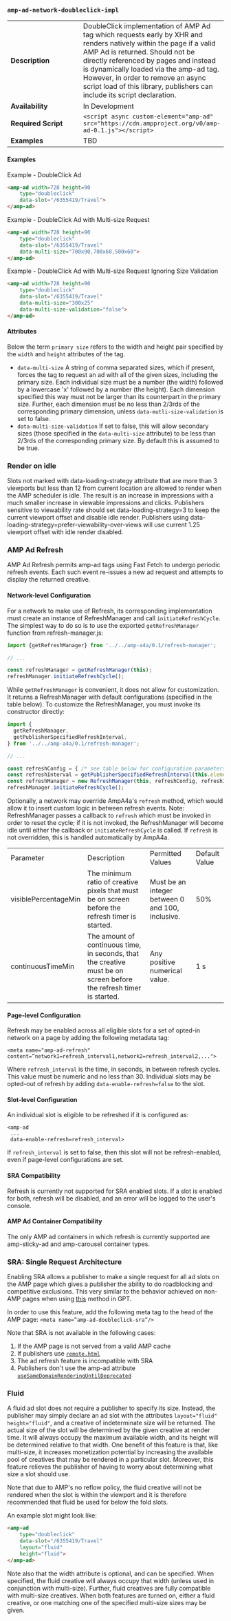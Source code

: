 <!---
Copyright 2016 The AMP HTML Authors. All Rights Reserved.

Licensed under the Apache License, Version 2.0 (the "License");
you may not use this file except in compliance with the License.
You may obtain a copy of the License at

      http://www.apache.org/licenses/LICENSE-2.0

Unless required by applicable law or agreed to in writing, software
distributed under the License is distributed on an "AS-IS" BASIS,
WITHOUT WARRANTIES OR CONDITIONS OF ANY KIND, either express or implied.
See the License for the specific language governing permissions and
limitations under the License.
-->

### <a name="amp-ad-network-doubleclick-impl"></a> `amp-ad-network-doubleclick-impl`

<table>
  <tr>
    <td width="40%"><strong>Description</strong></td>
    <td>DoubleClick implementation of AMP Ad tag which requests early by XHR and
    renders natively within the page if a valid AMP Ad is returned.  Should
    not be directly referenced by pages and instead is dynamically loaded
    via the amp-ad tag.  However, in order to remove an async script load
    of this library, publishers can include its script declaration.</td>
  </tr>
  <tr>
    <td width="40%"><strong>Availability</strong></td>
    <td>In Development</td>
  </tr>
  <tr>
    <td width="40%"><strong>Required Script</strong></td>
    <td><code>&lt;script async custom-element="amp-ad" src="https://cdn.ampproject.org/v0/amp-ad-0.1.js">&lt;/script></code></td>
  </tr>
  <tr>
    <td width="40%"><strong>Examples</strong></td>
    <td>TBD</td>
  </tr>
</table>

#### Examples
Example - DoubleClick Ad
```html
<amp-ad width=728 height=90
    type="doubleclick"
    data-slot="/6355419/Travel">
</amp-ad>
```

Example - DoubleClick Ad with Multi-size Request
```html
<amp-ad width=728 height=90
    type="doubleclick"
    data-slot="/6355419/Travel"
    data-multi-size="700x90,700x60,500x60">
</amp-ad>
```

Example - DoubleClick Ad with Multi-size Request Ignoring Size Validation
```html
<amp-ad width=728 height=90
    type="doubleclick"
    data-slot="/6355419/Travel"
    data-multi-size="300x25"
    data-multi-size-validation="false">
</amp-ad>
```

#### Attributes
Below the term `primary size` refers to the width and height pair specified by the `width` and `height` attributes of the tag.
- `data-multi-size` A string of comma separated sizes, which if present, forces the tag to request an ad with all of the given sizes, including the primary size. Each individual size must be a number (the width) followed by a lowercase 'x' followed by a number (the height). Each dimension specified this way must not be larger than its counterpart in the primary size. Further, each dimension must be no less than 2/3rds of the corresponding primary dimension, unless `data-mutli-size-validation` is set to false.
- `data-multi-size-validation` If set to false, this will allow secondary sizes (those specified in the `data-multi-size` attribute) to be less than 2/3rds of the corresponding primary size. By default this is assumed to be true.

### Render on idle
Slots not marked with data-loading-strategy attribute that are more than 3 viewports but less than 12 from current location are allowed to render when the AMP scheduler
is idle.  The result is an increase in impressions with a much smaller increase in
viewable impressions and clicks.  Publishers sensitive to viewability rate should
set data-loading-strategy=3 to keep the current viewport offset and disable idle render.  Publishers using data-loading-strategy=prefer-viewability-over-views will
use current 1.25 viewport offset with idle render disabled.

### AMP Ad Refresh

AMP Ad Refresh permits amp-ad tags using Fast Fetch to undergo periodic refresh events. Each such event re-issues a new ad request and attempts to display the returned creative.

#### Network-level Configuration

For a network to make use of Refresh, its corresponding implementation must create an instance of RefreshManager and call
`initiateRefreshCycle`. The simplest way to do so is to use the exported `getRefreshManager` function from refresh-manager.js:

```javascript
import {getRefreshManager} from '../../amp-a4a/0.1/refresh-manager';

// ...

const refreshManager = getRefreshManager(this);
refreshManager.initiateRefreshCycle();
```

While `getRefreshManager` is convenient, it does not allow for customization. It returns a RefreshManager with default configurations (specified in the table below). To customize the RefreshManager, you must invoke its constructor directly:

```javascript
import {
  getRefreshManager,
  getPublisherSpecifiedRefreshInterval,
} from '../../amp-a4a/0.1/refresh-manager';

// ...

const refreshConfig = { /* see table below for configuration parameters */ };
const refreshInterval = getPublisherSpecifiedRefreshInterval(this.element, this.win);
const refreshManager = new RefreshManager(this, refreshConfig, refreshInterval);
refreshManager.initiateRefreshCycle();
```

Optionally, a network may override AmpA4a's `refresh` method, which would allow it to insert custom logic in between refresh events. Note: RefreshManager passes a callback to `refresh` which must be invoked in order to reset the cycle; if it is not invoked, the RefreshManager will become idle until either the callback or `initiateRefreshCycle` is called. If `refresh` is not overridden, this is handled automatically by AmpA4a.

<table>
  <tr>
    <td>Parameter</td>
    <td>Description</td>
    <td>Permitted Values</td>
    <td>Default Value</td>
  <tr>
    <td>visiblePercentageMin</td>
    <td>The minimum ratio of creative pixels that must be on screen before the refresh timer is started.</td>
    <td>Must be an integer between 0 and 100, inclusive.</td>
    <td>50%</td>
  </tr>
  <tr>
    <td>continuousTimeMin</td>
    <td>The amount of continuous time, in seconds, that the creative must be on screen before the refresh timer is started.</td>
    <td>Any positive numerical value.</td>
    <td>1 s</td>
  </tr>
</table>

#### Page-level Configuration

Refresh may be enabled across all eligible slots for a set of opted-in network on a page by adding the following metadata tag:

`<meta name="amp-ad-refresh" content=”network1=refresh_interval1,network2=refresh_interval2,...">`

Where `refresh_interval` is the time, in seconds, in between refresh cycles. This value must be numeric and no less than 30. Individual slots may be opted-out of refresh by adding `data-enable-refresh=false` to the slot.

#### Slot-level Configuration

An individual slot is eligible to be refreshed if it is configured as:

```
<amp-ad
 ...
 data-enable-refresh=refresh_interval>
```
If `refresh_interval` is set to false, then this slot will not be refresh-enabled, even if page-level configurations are set.

#### SRA Compatibility

Refresh is currently not supported for SRA enabled slots. If a slot is enabled for both, refresh will be disabled, and an error will be logged to the user's console.

#### AMP Ad Container Compatibility

The only AMP ad containers in which refresh is currently supported are amp-sticky-ad and amp-carousel container types.


### SRA: Single Request Architecture
Enabling SRA allows a publisher to make a single request for all ad slots on the AMP page which gives a publisher the ability to do roadblocking and competitive exclusions. This very similar to the behavior achieved on non-AMP pages when using [this](https://developers.google.com/doubleclick-gpt/reference#googletag.PubAdsService_enableSingleRequest) method in GPT.

In order to use this feature, add the following meta tag to the head of the AMP page:
`<meta name=”amp-ad-doubleclick-sra”/>`

Note that SRA is not available in the following cases:
1. If the AMP page is not served from a valid AMP cache
2. If publishers use [`remote.html`](https://github.com/ampproject/amphtml/blob/master/ads/README.md#1st-party-cookies)
3. The ad refresh feature is incompatible with SRA
4. Publishers don't use the amp-ad attribute [`useSameDomainRenderingUntilDeprecated`](https://github.com/ampproject/amphtml/blob/master/ads/google/doubleclick.md#temporary-use-of-usesamedomainrenderinguntildeprecated)

### Fluid
A fluid ad slot does not require a publisher to specify its size. Instead, the publisher may simply declare an ad slot with the attributes `layout="fluid" height="fluid"`, and a creative of indeterminate size will be returned. The actual size of the slot will be determined by the given creative at render time. It will always occupy the maximum available width, and its height will be determined relative to that width. One benefit of this feature is that, like multi-size, it increases monetization potential by increasing the available pool of creatives that may be rendered in a particular slot. Moreover, this feature relieves the publisher of having to worry about determining what size a slot should use.

Note that due to AMP's no reflow policy, the fluid creative will not be rendered when the slot is within the viewport and it is therefore recommended that fluid be used for below the fold slots.

An example slot might look like:

```html
<amp-ad
    type="doubleclick"
    data-slot="/6355419/Travel"
    layout="fluid"
    height="fluid">
</amp-ad>
```

Note also that the width attribute is optional, and can be specified. When specified, the fluid creative will always occupy that width (unless used in conjunction with multi-size). Further, fluid creatives are fully compatible with multi-size creatives. When both features are turned on, either a fluid creative, or one matching one of the specified multi-size sizes may be given.
